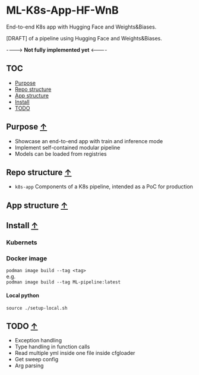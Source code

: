 # ML-K8s-App-HF-WnB

End-to-end K8s app with Hugging Face and Weights&amp;Biases.

[DRAFT] of a pipeline using Hugging Face and Weights&Biases.

----> **Not fully implemented yet** <----

## TOC

* [Purpose](#purpose-)
* [Repo structure ](#repo-structure-)
* [App structure](#app-structure-)
* [Install](#install-)
* [TODO](#todo-)

## Purpose [↑](#ml-k8s-app-hf-wnb)

* Showcase an end-to-end app with train and inference mode
* Implement self-contained modular pipeline
* Models can be loaded from registries 

## Repo structure [↑](#ml-k8s-app-hf-wnb)

* `k8s-app` Components of a K8s pipeline, intended as a PoC for production

## App structure [↑](#ml-k8s-app-hf-wnb)

## Install [↑](#ml-k8s-app-hf-wnb)

### Kubernets

### Docker image

`podman image build --tag <tag>`  
e.g.  
`podman image build --tag ML-pipeline:latest`

#### Local python

`source ./setup-local.sh`

## TODO [↑](#ml-k8s-app-hf-wnb)

* Exception handling
* Type handling in function calls
* Read multiple yml inside one file inside cfgloader
* Get sweep config
* Arg parsing
